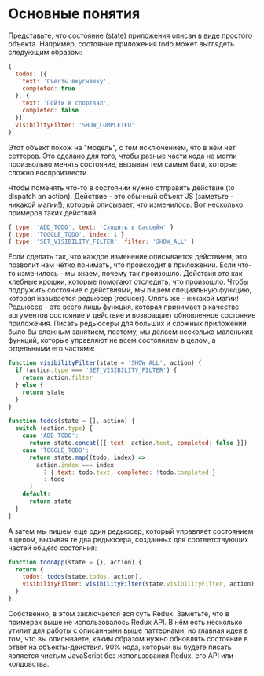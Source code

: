 # Основные понятия

Представьте, что состояние (state) приложения описан в виде простого объекта. Например, состояние приложения todo может выглядеть следующим образом:
```js
{
  todos: [{
    text: 'Съесть вкусняшку',
    completed: true
  }, {
    text: 'Пойти в спортзал',
    completed: false
  }],
  visibilityFilter: 'SHOW_COMPLETED'
}
```

Этот объект похож на "модель", с тем исключением, что в нём нет сеттеров. Это сделано для того, чтобы разные части кода не могли произвольно менять состояние, вызывая тем самым баги, которые сложно воспроизвести.

Чтобы поменять что-то в состоянии нужно отправить действие (to dispatch an action). Действие - это обычный объект JS (заметьте - никакой магии!), который описывает, что изменилось. Вот несколько примеров таких действий: 
```js
{ type: 'ADD_TODO', text: 'Сходить в бассейн' }
{ type: 'TOGGLE_TODO', index: 1 }
{ type: 'SET_VISIBILITY_FILTER', filter: 'SHOW_ALL' }
```

Если сделать так, что каждое изменение описывается действием, это позволит нам чётко понимать, что происходит в приложении. Если что-то изменилось - мы знаем, почему так произошло.
Действия это как хлебные крошки, которые помогают отследить, что произошло. Чтобы подружить состояние с действиями, мы пишем специальную функцию, которая называется редьюсер (reducer). 
Опять же - никакой магии! Редьюсер - это всего лишь функция, которая принимает в качестве аргументов состояние и действие и возвращает обновленное состояние приложения.
Писать редьюсеры для больших и сложных приложений было бы сложным занятием, поэтому, мы делаем несколько маленьких функций, которые управляют не всем состоянием в целом, а отдельными его частями:

```js
function visibilityFilter(state = 'SHOW_ALL', action) {
  if (action.type === 'SET_VISIBILITY_FILTER') {
    return action.filter
  } else {
    return state
  }
}

function todos(state = [], action) {
  switch (action.type) {
    case 'ADD_TODO':
      return state.concat([{ text: action.text, completed: false }])
    case 'TOGGLE_TODO':
      return state.map((todo, index) =>
        action.index === index
          ? { text: todo.text, completed: !todo.completed }
          : todo
      )
    default:
      return state
  }
}
```

А затем мы пишем еще один редьюсер, который управляет состоянием в целом, вызывая те два редьюсера, созданных для соответствующих частей общего состояния:
```js
function todoApp(state = {}, action) {
  return {
    todos: todos(state.todos, action),
    visibilityFilter: visibilityFilter(state.visibilityFilter, action)
  }
}
```

Собственно, в этом заключается вся суть Redux. Заметьте, что в примерах выше не использовалось Redux API. В нём есть несколько утилит для работы с описанными выше паттернами, но главная идея в том, что вы описываете, каким образом нужно обновлять состояние в ответ на объекты-действия. 90% кода, который вы будете писать является чистым JavaScript без использования Redux, его API или колдовства.
